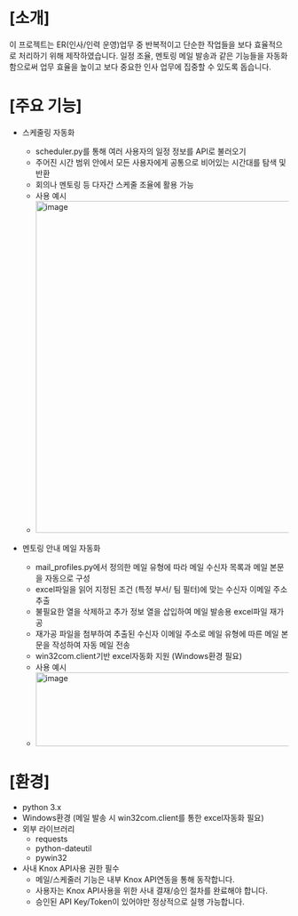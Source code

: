 # [소개]
이 프로젝트는 ER(인사/인력 운영)업무 중 반복적이고 단순한 작업들을 보다 효율적으로 처리하기 위해 제작하였습니다.
일정 조율, 멘토링 메일 발송과 같은 기능들을 자동화함으로써 업무 효율을 높이고 보다 중요한 인사 업무에 집중할 수 있도록 돕습니다.

# [주요 기능]
* 스케줄링 자동화
  - scheduler.py를 통해 여러 사용자의 일정 정보를 API로 불러오기
  - 주어진 시간 범위 안에서 모든 사용자에게 공통으로 비어있는 시간대를 탐색 및 반환
  - 회의나 멘토링 등 다자간 스케줄 조율에 활용 가능
  - 사용 예시
  - 
    <img width="482" height="597" alt="image" src="https://github.com/user-attachments/assets/ebbc22ff-e56d-4972-b559-f4ba4d4cf460" />


* 멘토링 안내 메일 자동화
  - mail_profiles.py에서 정의한 메일 유형에 따라 메일 수신자 목록과 메일 본문을 자동으로 구성
  - excel파일을 읽어 지정된 조건 (특정 부서/ 팀 필터)에 맞는 수신자 이메일 주소 추출
  - 불필요한 열을 삭제하고 추가 정보 열을 삽입하여 메일 발송용 excel파일 재가공
  - 재가공 파일을 첨부하여 추출된 수신자 이메일 주소로 메일 유형에 따른 메일 본문을 작성하여 자동 메일 전송
  - win32com.client기반 excel자동화 지원 (Windows환경 필요)
  - 사용 예시
  - <img width="570" height="133" alt="image" src="https://github.com/user-attachments/assets/e6d8197a-638e-4ffe-8986-89c3c4739217" />
  
# [환경]
- python 3.x
- Windows환경 (메일 발송 시 win32com.client를 통한 excel자동화 필요)
- 외부 라이브러리
  - requests
  - python-dateutil
  - pywin32
- 사내 Knox API사용 권한 필수
  - 메일/스케줄러 기능은 내부 Knox API연동을 통해 동작합니다.
  - 사용자는 Knox API사용을 위한 사내 결재/승인 절차를 완료해야 합니다.
  - 승인된 API Key/Token이 있어야만 정상적으로 실행 가능합니다.
